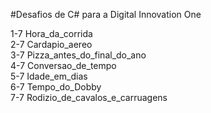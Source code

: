 #Desafios de C# para a Digital Innovation One

1-7 Hora_da_corrida<br>
2-7 Cardapio_aereo<br>
3-7 Pizza_antes_do_final_do_ano<br>
4-7 Conversao_de_tempo<br>
5-7 Idade_em_dias<br>
6-7 Tempo_do_Dobby<br>
7-7 Rodizio_de_cavalos_e_carruagens<br>
